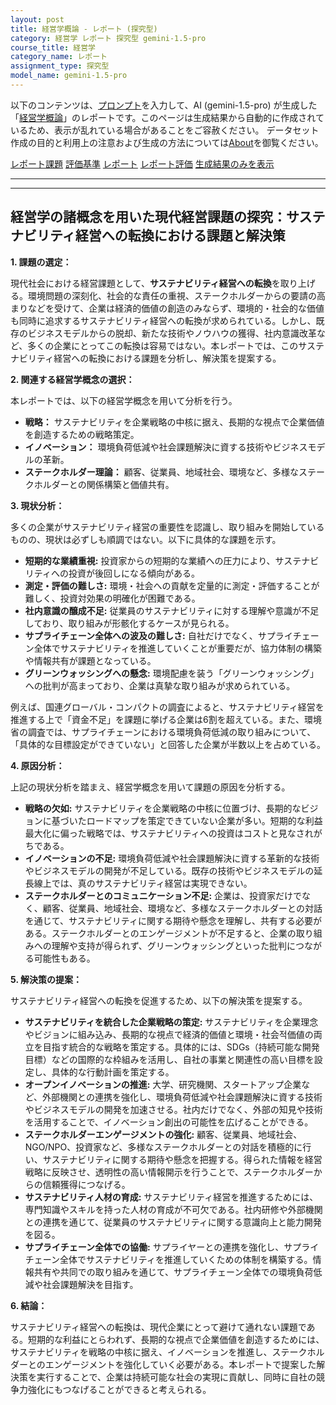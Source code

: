 ```yaml
---
layout: post
title: 経営学概論 - レポート (探究型)
category: 経営学 レポート 探究型 gemini-1.5-pro
course_title: 経営学
category_name: レポート
assignment_type: 探究型
model_name: gemini-1.5-pro
---
```


以下のコンテンツは、[プロンプト](http://127.0.0.1:8000/generated/経営学/gemini-1.5-pro/prompt_レポート-探究型.md)を入力して、AI (gemini-1.5-pro) が生成した「[経営学概論](/contents/経営学/)」のレポートです。このページは生成結果から自動的に作成されているため、表示が乱れている場合があることをご容赦ください。
データセット作成の目的と利用上の注意および生成の方法については[About](/About)を御覧ください。

[レポート課題](../レポート課題-探究型)
[評価基準](../評価基準-探究型)
[レポート](../レポート-探究型)
[レポート評価](../レポート評価-探究型)
[生成結果のみを表示](http://127.0.0.1:8000/generated/経営学/gemini-1.5-pro/レポート-探究型.md)
  

***
***
  
## 経営学の諸概念を用いた現代経営課題の探究：サステナビリティ経営への転換における課題と解決策

**1. 課題の選定：**

現代社会における経営課題として、**サステナビリティ経営への転換**を取り上げる。環境問題の深刻化、社会的な責任の重視、ステークホルダーからの要請の高まりなどを受けて、企業は経済的価値の創造のみならず、環境的・社会的な価値も同時に追求するサステナビリティ経営への転換が求められている。しかし、既存のビジネスモデルからの脱却、新たな技術やノウハウの獲得、社内意識改革など、多くの企業にとってこの転換は容易ではない。本レポートでは、このサステナビリティ経営への転換における課題を分析し、解決策を提案する。

**2. 関連する経営学概念の選択：**

本レポートでは、以下の経営学概念を用いて分析を行う。

* **戦略：** サステナビリティを企業戦略の中核に据え、長期的な視点で企業価値を創造するための戦略策定。
* **イノベーション：** 環境負荷低減や社会課題解決に資する技術やビジネスモデルの革新。
* **ステークホルダー理論：** 顧客、従業員、地域社会、環境など、多様なステークホルダーとの関係構築と価値共有。

**3. 現状分析：**

多くの企業がサステナビリティ経営の重要性を認識し、取り組みを開始しているものの、現状は必ずしも順調ではない。以下に具体的な課題を示す。

* **短期的な業績重視:** 投資家からの短期的な業績への圧力により、サステナビリティへの投資が後回しになる傾向がある。
* **測定・評価の難しさ:** 環境・社会への貢献を定量的に測定・評価することが難しく、投資対効果の明確化が困難である。
* **社内意識の醸成不足:** 従業員のサステナビリティに対する理解や意識が不足しており、取り組みが形骸化するケースが見られる。
* **サプライチェーン全体への波及の難しさ:** 自社だけでなく、サプライチェーン全体でサステナビリティを推進していくことが重要だが、協力体制の構築や情報共有が課題となっている。
* **グリーンウォッシングへの懸念:** 環境配慮を装う「グリーンウォッシング」への批判が高まっており、企業は真摯な取り組みが求められている。

例えば、国連グローバル・コンパクトの調査によると、サステナビリティ経営を推進する上で「資金不足」を課題に挙げる企業は6割を超えている。また、環境省の調査では、サプライチェーンにおける環境負荷低減の取り組みについて、「具体的な目標設定ができていない」と回答した企業が半数以上を占めている。

**4. 原因分析：**

上記の現状分析を踏まえ、経営学概念を用いて課題の原因を分析する。

* **戦略の欠如:** サステナビリティを企業戦略の中核に位置づけ、長期的なビジョンに基づいたロードマップを策定できていない企業が多い。短期的な利益最大化に偏った戦略では、サステナビリティへの投資はコストと見なされがちである。
* **イノベーションの不足:** 環境負荷低減や社会課題解決に資する革新的な技術やビジネスモデルの開発が不足している。既存の技術やビジネスモデルの延長線上では、真のサステナビリティ経営は実現できない。
* **ステークホルダーとのコミュニケーション不足:** 企業は、投資家だけでなく、顧客、従業員、地域社会、環境など、多様なステークホルダーとの対話を通じて、サステナビリティに関する期待や懸念を理解し、共有する必要がある。ステークホルダーとのエンゲージメントが不足すると、企業の取り組みへの理解や支持が得られず、グリーンウォッシングといった批判につながる可能性もある。

**5. 解決策の提案：**

サステナビリティ経営への転換を促進するため、以下の解決策を提案する。

* **サステナビリティを統合した企業戦略の策定:** サステナビリティを企業理念やビジョンに組み込み、長期的な視点で経済的価値と環境・社会적価値の両立を目指す統合的な戦略を策定する。具体的には、SDGs（持続可能な開発目標）などの国際的な枠組みを活用し、自社の事業と関連性の高い目標を設定し、具体的な行動計画を策定する。
* **オープンイノベーションの推進:** 大学、研究機関、スタートアップ企業など、外部機関との連携を強化し、環境負荷低減や社会課題解決に資する技術やビジネスモデルの開発を加速させる。社内だけでなく、外部の知見や技術を活用することで、イノベーション創出の可能性を広げることができる。
* **ステークホルダーエンゲージメントの強化:** 顧客、従業員、地域社会、NGO/NPO、投資家など、多様なステークホルダーとの対話を積極的に行い、サステナビリティに関する期待や懸念を把握する。得られた情報を経営戦略に反映させ、透明性の高い情報開示を行うことで、ステークホルダーからの信頼獲得につなげる。
* **サステナビリティ人材の育成:** サステナビリティ経営を推進するためには、専門知識やスキルを持った人材の育成が不可欠である。社内研修や外部機関との連携を通じて、従業員のサステナビリティに関する意識向上と能力開発を図る。
* **サプライチェーン全体での協働:** サプライヤーとの連携を強化し、サプライチェーン全体でサステナビリティを推進していくための体制を構築する。情報共有や共同での取り組みを通じて、サプライチェーン全体での環境負荷低減や社会課題解決を目指す。

**6. 結論：**

サステナビリティ経営への転換は、現代企業にとって避けて通れない課題である。短期的な利益にとらわれず、長期的な視点で企業価値を創造するためには、サステナビリティを戦略の中核に据え、イノベーションを推進し、ステークホルダーとのエンゲージメントを強化していく必要がある。本レポートで提案した解決策を実行することで、企業は持続可能な社会の実現に貢献し、同時に自社の競争力強化にもつなげることができると考えられる。
